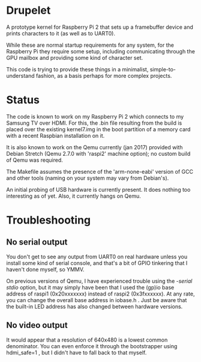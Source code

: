 Drupelet
========

A prototype kernel for Raspberry Pi 2 that sets up a framebuffer device and
prints characters to it (as well as to UART0).

While these are normal startup requirements for any system, for the Raspberry
Pi they require some setup, including communicating through the GPU mailbox
and providing some kind of character set.

This code is trying to provide these things in a minimalist, simple-to-
understand fashion, as a basis perhaps for more complex projects.


Status
======

The code is known to work on my Raspberry Pi 2 which connects to my
Samsung TV over HDMI. For this, the .bin file resulting from the build
is placed over the existing kernel7.img in the boot partition of a
memory card with a recent Raspbian installation on it.

It is also known to work on the Qemu currently (jan 2017) provided with
Debian Stretch (Qemu 2.7.0 with 'raspi2' machine option); no custom
build of Qemu was required.

The Makefile assumes the presence of the 'arm-none-eabi' version of GCC
and other tools (naming on your system may vary from Debian's).

An initial probing of USB hardware is currently present. It does nothing
too interesting as of yet. Also, it currently hangs on Qemu.


Troubleshooting
===============

No serial output
----------------

You don't get to see any output from UART0 on real hardware unless you install
some kind of serial console, and that's a bit of GPIO tinkering that I haven't
done myself, so YMMV.

On previous versions of Qemu, I have experienced trouble using the _-serial stdio_
option, but it may simply have been that I used the (gp)io base address of
raspi1 (0x20xxxxxxx) instead of raspi2 (0x3fxxxxxx). At any rate, you can change
the overall base address in iobase.h . Just be aware that the built-in LED
address has also changed between hardware versions.


No video output
---------------

It would appear that a resolution of 640x480 is a lowest common denominator.
You can even enforce it through the bootstrapper using hdmi_safe=1 , but I
didn't have to fall back to that myself.

